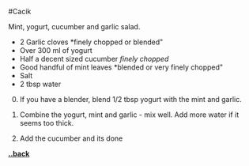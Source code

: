 #Cacik

Mint, yogurt, cucumber and garlic salad.

- 2 Garlic cloves *finely chopped or blended"
- Over 300 ml of yogurt
- Half a decent sized cucumber *finely chopped*
- Good handful of mint leaves *blended or very finely chopped"
- Salt
- 2 tbsp water

0. If you have a blender, blend 1/2 tbsp yogurt with the mint and garlic.

1. Combine the yogurt, mint and garlic - mix well. Add more water if it seems
too thick.

2. Add the cucumber and its done

[__\.\.back__](../readme.md)